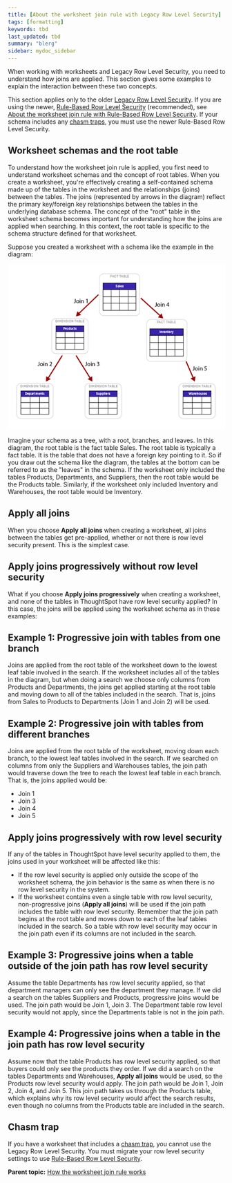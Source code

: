 ```yaml
---
title: [About the worksheet join rule with Legacy Row Level Security]
tags: [formatting]
keywords: tbd
last_updated: tbd
summary: "blerg"
sidebar: mydoc_sidebar
---
```

When working with worksheets and Legacy Row Level Security, you need to understand how joins are applied. This section gives some examples to explain the interaction between these two concepts.

This section applies only to the older [Legacy Row Level Security](../data_security/about_legacy_row_security.html#). If you are using the newer, [Rule-Based Row Level Security](../data_security/new_row_level_security.html#) \(recommended\), see [About the worksheet join rule with Rule-Based Row Level Security](joins_and_RLS_rule_based.html#). If your schema includes any [chasm traps](../loading/chasm_trap.html#), you must use the newer Rule-Based Row Level Security.

## Worksheet schemas and the root table

To understand how the worksheet join rule is applied, you first need to understand worksheet schemas and the concept of root tables. When you create a worksheet, you're effectively creating a self-contained schema made up of the tables in the worksheet and the relationships \(joins\) between the tables. The joins \(represented by arrows in the diagram\) reflect the primary key/foreign key relationships between the tables in the underlying database schema. The concept of the "root" table in the worksheet schema becomes important for understanding how the joins are applied when searching. In this context, the root table is specific to the schema structure defined for that worksheet.

Suppose you created a worksheet with a schema like the example in the diagram:

 ![](../../images/joins_and_row_level_security.png "Example of a worksheet data schema")

Imagine your schema as a tree, with a root, branches, and leaves. In this diagram, the root table is the fact table Sales. The root table is typically a fact table. It is the table that does not have a foreign key pointing to it. So if you draw out the schema like the diagram, the tables at the bottom can be referred to as the "leaves" in the schema. If the worksheet only included the tables Products, Departments, and Suppliers, then the root table would be the Products table. Similarly, if the worksheet only included Inventory and Warehouses, the root table would be Inventory.

## Apply all joins

When you choose **Apply all joins** when creating a worksheet, all joins between the tables get pre-applied, whether or not there is row level security present. This is the simplest case.

## Apply joins progressively without row level security

What if you choose **Apply joins progressively** when creating a worksheet, and none of the tables in ThoughtSpot have row level security applied? In this case, the joins will be applied using the worksheet schema as in these examples:

## Example 1: Progressive join with tables from one branch

Joins are applied from the root table of the worksheet down to the lowest leaf table involved in the search. If the worksheet includes all of the tables in the diagram, but when doing a search we choose only columns from Products and Departments, the joins get applied starting at the root table and moving down to all of the tables included in the search. That is, joins from Sales to Products to Departments \(Join 1 and Join 2\) will be used.

## Example 2: Progressive join with tables from different branches

Joins are applied from the root table of the worksheet, moving down each branch, to the lowest leaf tables involved in the search. If we searched on columns from only the Suppliers and Warehouses tables, the join path would traverse down the tree to reach the lowest leaf table in each branch. That is, the joins applied would be:

-   Join 1
-   Join 3
-   Join 4
-   Join 5

## Apply joins progressively with row level security

If any of the tables in ThoughtSpot have level security applied to them, the joins used in your worksheet will be affected like this:

-   If the row level security is applied only outside the scope of the worksheet schema, the join behavior is the same as when there is no row level security in the system.
-   If the worksheet contains even a single table with row level security, non-progressive joins \(**Apply all joins**\) will be used if the join path includes the table with row level security. Remember that the join path begins at the root table and moves down to each of the leaf tables included in the search. So a table with row level security may occur in the join path even if its columns are not included in the search.

## Example 3: Progressive joins when a table outside of the join path has row level security

Assume the table Departments has row level security applied, so that department managers can only see the department they manage. If we did a search on the tables Suppliers and Products, progressive joins would be used. The join path would be Join 1, Join 3. The Department table row level security would not apply, since the Departments table is not in the join path.

## Example 4: Progressive joins when a table in the join path has row level security

Assume now that the table Products has row level security applied, so that buyers could only see the products they order. If we did a search on the tables Departments and Warehouses, **Apply all joins** would be used, so the Products row level security would apply. The join path would be Join 1, Join 2, Join 4, and Join 5. This join path takes us through the Products table, which explains why its row level security would affect the search results, even though no columns from the Products table are included in the search.

## Chasm trap

If you have a worksheet that includes a [chasm trap](../loading/chasm_trap.html#), you cannot use the Legacy Row Level Security. You must migrate your row level security settings to use [Rule-Based Row Level Security](../data_security/new_row_level_security.html#).

**Parent topic:** [How the worksheet join rule works](../../admin/worksheets/progressive_joins.html)
